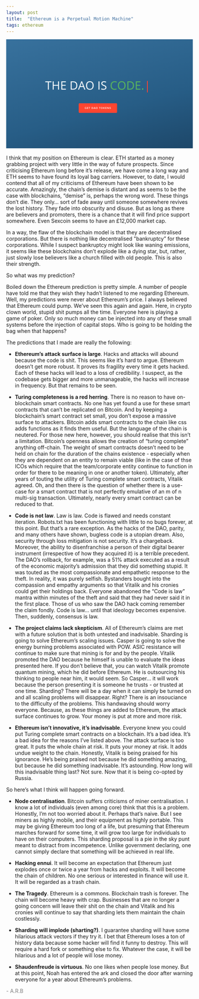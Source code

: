```yaml
---
layout: post
title:  "Ethereum is a Perpetual Motion Machine"
tags: ethereum
---
```


![LOL](/assets/1_R1Q8Vhpkfqzi2rf139JN2Q.png)

I think that my position on Ethereum is clear. ETH started as a money grabbing project with very little in the way of future prospects. Since criticising Ethereum long before it’s release, we have come a long way and ETH seems to have found its loyal bag carriers. However, to date, I would contend that all of my criticisms of Ethereum have been shown to be accurate. Amazingly, the chain’s demise is distant and as seems to be the case with blockchains, “demise” is, perhaps the wrong word. These things don’t die. They only… sort of fade away until someone somewhere revives the lost history. They fade into obscurity and disuse. But as long as there are believers and promoters, there is a chance that it will find price support somewhere. Even Sexcoin seems to have an £12,000 market cap.

In a way, the flaw of the blockchain model is that they are decentralised corporations. But there is nothing like decentralised "bankruptcy” for these corporations. While I suspect bankruptcy might look like waning emissions, it seems like these blockchains don’t explode like a dying star, but, rather, just slowly lose believers like a church filled with old people. This is also their strength.

So what was my prediction?

Boiled down the Ethereum prediction is pretty simple. A number of people have told me that they wish they hadn’t listened to me regarding Ethereum. Well, my predictions were never about Ethereum’s price. I always believed that Ethereum could pump. We’ve seen this again and again. Here, in crypto clown world, stupid shit pumps all the time. Everyone here is playing a game of poker. Only so much money can be injected into any of these small systems before the injection of capital stops. Who is going to be holding the bag when that happens?

The predictions that I made are really the following:

* **Ethereum’s attack surface is large**. Hacks and attacks will abound because the code is shit. This seems like it’s hard to argue. Ethereum doesn’t get more robust. It proves its fragility every time it gets hacked. Each of these hacks will lead to a loss of credibility. I suspect, as the codebase gets bigger and more unmanageable, the hacks will increase in frequency. But that remains to be seen.

* **Turing completeness is a red herring**. There is no reason to have on-blockchain smart contracts. No one has yet found a use for these smart contracts that can’t be replicated on Bitcoin. And by keeping a blockchain’s smart contract set small, you don’t expose a massive surface to attackers. Bitcoin adds smart contracts to the chain like css adds functions as it finds them useful. But the language of the chain is neutered. For those new here, however, you should realise that this isn’t a limitation. Bitcoin’s openness allows the creation of “turing complete” anything off-chain. The weight of smart contracts doesn’t need to be held on chain for the duration of the chains existence - especially when they are dependent on an entity to remain viable (like in the case of thse ICOs which require that the team/corporate entity continue to function in order for there to be meaning in one or another token). Ultimately, after years of touting the utility of Turing complete smart contracts, Vitalik agreed. Oh, and then there is the question of whether there is a use-case for a smart contract that is not perfectly emulative of an m of n multi-sig transaction. Ultimately, nearly every smart contract can be reduced to that.

* **Code is not law**. Law is law. Code is flawed and needs constant iteration. Robots.txt has been functioning with little to no bugs forever, at this point. But that’s a rare exception. As the hacks of the DAO, parity, and many others have shown, bugless code is a utopian dream. Also, security through loss mitigation is not security. It’s a chargeback. Moreover, the ability to disenfranchise a person of their digital bearer instrument (irrespective of how they acquired it) is a terrible precedent. The DAO’s rollback, for example, was a 51% attack executed as a result of the economic majority’s admission that they did something stupid. It was touted as the most compassionate and empathetic response to the theft. In reality, it was purely selfish. Bystanders bought into the compassion and empathy arguments so that Vitalik and his cronies could get their holdings back. Everyone abandoned the “Code is law” mantra within minutes of the theft and said that they had never said it in the first place. Those of us who saw the DAO hack coming remember the claim fondly. Code is law… until that ideology becomes expensive. Then, suddenly, consensus is law.

* **The project claims lack skepticism**. All of Ethereum’s claims are met with a future solution that is both untested and inadvisable. Sharding is going to solve Ethereum’s scaling issues. Casper is going to solve the energy burning problems associated with POW. ASIC resistance will continue to make sure that mining is for and by the people. Vitalik promoted the DAO because he himself is unable to evaluate the ideas presented here. If you don’t believe that, you can watch Vitalik promote quantum mining, which he did before Ethereum. He is outsourcing his thinking to people near him, it would seem. So Casper… it will work because the person presenting it is someone he trusts - or trusted at one time. Sharding? There will be a day when it can simply be turned on and all scaling problems will disappear. Right? There is an insouciance to the difficulty of the problems. This handwaving should worry everyone. Because, as these things are added to Ethereum, the attack surface continues to grow. Your money is put at more and more risk.

* **Ethereum isn’t innovative, it’s inadvisable**. Everyone knew you could put Turing complete smart contracts on a blockchain. It’s a bad idea. It’s a bad idea for the reasons I’ve listed above. The attack surface is too great. It puts the whole chain at risk. It puts your money at risk. It adds undue weight to the chain. Honestly, Vitalik is being praised for his ignorance. He’s being praised not because he did something amazing, but because he did something inadvisable. It’s astounding. How long will this inadvisable thing last? Not sure. Now that it is being co-opted by Russia.

So here’s what I think will happen going forward.

* **Node centralisation**. Bitcoin suffers criticisms of miner centralisation. I know a lot of individuals (even among core) think that this is a problem. Honestly, I’m not too worried about it. Perhaps that’s naive. But I see miners as highly mobile, and their equipment as highly portable. This may be giving Ethereum too long of a life, but presuming that Ethereum marches forward for some time, it will grow too large for individuals to have on their computers. This sharding proposal is a pie in the sky punt meant to distract from incompetence. Unlike government declaring, one cannot simply declare that something will be achieved in real life.

* **Hacking ennui**. It will become an expectation that Ethereum just explodes once or twice a year from hacks and exploits. It will become the chain of children. No one serious or interested in finance will use it. It will be regarded as a trash chain.

* **The Tragedy**. Ethereum is a commons. Blockchain trash is forever. The chain will become heavy with crap. Businesses that are no longer a going concern will leave their shit on the chain and Vitalik and his cronies will continue to say that sharding lets them maintain the chain costlessly.

* **Sharding will implode (sharting?)**. I guarantee sharding will have some hilarious attack vectors if they try it. I bet that Ethereum loses a ton of history data because some hacker will find it funny to destroy. This will require a hard fork or something else to fix. Whatever the case, it will be hilarious and a lot of people will lose money.

* **Shaudenfreude is virtuous**. No one likes when people lose money. But at this point, Noah has entered the ark and closed the door after warning everyone for a year about Ethereum’s problems.

<span style="color:grey">- A.R.B</span>
